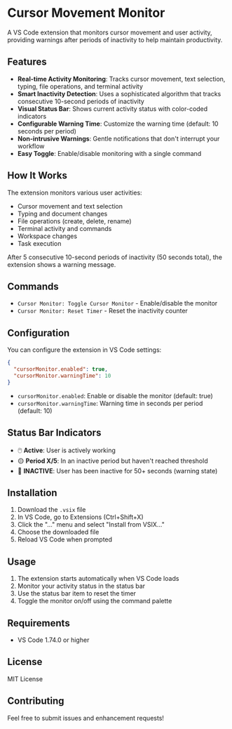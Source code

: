 # Cursor Movement Monitor

A VS Code extension that monitors cursor movement and user activity, providing warnings after periods of inactivity to help maintain productivity.

## Features

- **Real-time Activity Monitoring**: Tracks cursor movement, text selection, typing, file operations, and terminal activity
- **Smart Inactivity Detection**: Uses a sophisticated algorithm that tracks consecutive 10-second periods of inactivity
- **Visual Status Bar**: Shows current activity status with color-coded indicators
- **Configurable Warning Time**: Customize the warning time (default: 10 seconds per period)
- **Non-intrusive Warnings**: Gentle notifications that don't interrupt your workflow
- **Easy Toggle**: Enable/disable monitoring with a single command

## How It Works

The extension monitors various user activities:
- Cursor movement and text selection
- Typing and document changes
- File operations (create, delete, rename)
- Terminal activity and commands
- Workspace changes
- Task execution

After 5 consecutive 10-second periods of inactivity (50 seconds total), the extension shows a warning message.

## Commands

- `Cursor Monitor: Toggle Cursor Monitor` - Enable/disable the monitor
- `Cursor Monitor: Reset Timer` - Reset the inactivity counter

## Configuration

You can configure the extension in VS Code settings:

```json
{
  "cursorMonitor.enabled": true,
  "cursorMonitor.warningTime": 10
}
```

- `cursorMonitor.enabled`: Enable or disable the monitor (default: true)
- `cursorMonitor.warningTime`: Warning time in seconds per period (default: 10)

## Status Bar Indicators

- 🖱️ **Active**: User is actively working
- 🟡 **Period X/5**: In an inactive period but haven't reached threshold
- 🔴 **INACTIVE**: User has been inactive for 50+ seconds (warning state)

## Installation

1. Download the `.vsix` file
2. In VS Code, go to Extensions (Ctrl+Shift+X)
3. Click the "..." menu and select "Install from VSIX..."
4. Choose the downloaded file
5. Reload VS Code when prompted

## Usage

1. The extension starts automatically when VS Code loads
2. Monitor your activity status in the status bar
3. Use the status bar item to reset the timer
4. Toggle the monitor on/off using the command palette

## Requirements

- VS Code 1.74.0 or higher

## License

MIT License

## Contributing

Feel free to submit issues and enhancement requests! 